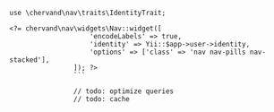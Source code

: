 ```
use \chervand\nav\traits\IdentityTrait;
```

```
<?= chervand\nav\widgets\Nav::widget([
                    'encodeLabels' => true,
                    'identity' => Yii::$app->user->identity,
                    'options' => ['class' => 'nav nav-pills nav-stacked'],
                ]); ?>
                ```
                
                // todo: optimize queries
                // todo: cache